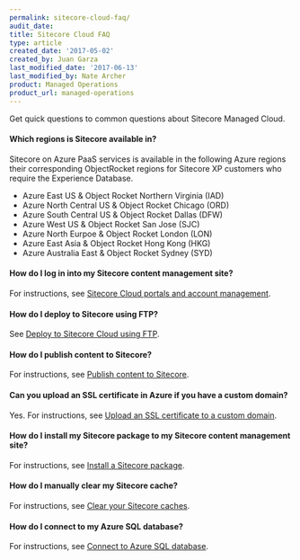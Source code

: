 ```yaml
---
permalink: sitecore-cloud-faq/
audit_date:
title: Sitecore Cloud FAQ
type: article
created_date: '2017-05-02'
created_by: Juan Garza
last_modified_date: '2017-06-13'
last_modified_by: Nate Archer
product: Managed Operations
product_url: managed-operations
---
```


Get quick questions to common questions about Sitecore Managed Cloud.

#### Which regions is Sitecore available in?

Sitecore on Azure PaaS services is available in the following Azure regions their corresponding ObjectRocket regions for Sitecore XP customers who require the Experience Database.

- Azure East US & Object Rocket Northern Virginia (IAD)
- Azure North Central US & Object Rocket Chicago (ORD)
- Azure South Central US & Object Rocket Dallas (DFW)
- Azure West US & Object Rocket San Jose (SJC)
- Azure North Eurpoe & Object Rocket London (LON)
- Azure East Asia & Object Rocket Hong Kong (HKG)
- Azure Australia East & Object Rocket Sydney (SYD)


#### How do I log in into my Sitecore content management site?

For instructions, see [Sitecore Cloud portals and account management](/how-to/sitecore-cloud-portals-and-account-management/).

#### How do I deploy to Sitecore using FTP?

See [Deploy to Sitecore Cloud using FTP](https://support.rackspace.com/how-to/deploy-to-sitecore-cloud-using-ftp/).

#### How do I publish content to Sitecore?

For instructions, see [Publish content to Sitecore](/how-to/publish-content-to-sitecore/).

#### Can you upload an SSL certificate in Azure if you have a custom domain?

Yes. For instructions, see [Upload an SSL certificate to a custom domain](/how-to/upload-an-ssl-certificate-to-a-custom-domain/).

#### How do I install my Sitecore package to my Sitecore content management site?

For instructions, see [Install a Sitecore package](/how-to/install-a-sitecore-package/).

#### How do I manually clear my Sitecore cache?

For instructions, see [Clear your Sitecore caches](/how-to/clear-your-sitecore-caches/).

#### How do I connect to my Azure SQL database?

For instructions, see [Connect to Azure SQL database](/how-to/connect-to-azure-sql-database/).





